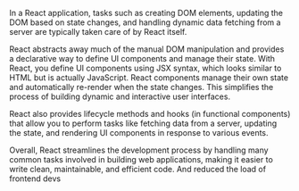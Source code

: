
In a React application, tasks such as creating DOM elements, updating the DOM based on state changes, and handling dynamic data fetching from a server are typically taken care of by React itself.

React abstracts away much of the manual DOM manipulation and provides a declarative way to define UI components and manage their state. With React, you define UI components using JSX syntax, which looks similar to HTML but is actually JavaScript. React components manage their own state and automatically re-render when the state changes. This simplifies the process of building dynamic and interactive user interfaces.

React also provides lifecycle methods and hooks (in functional components) that allow you to perform tasks like fetching data from a server, updating the state, and rendering UI components in response to various events.

Overall, React streamlines the development process by handling many common tasks involved in building web applications, making it easier to write clean, maintainable, and efficient code. And reduced the load of frontend devs